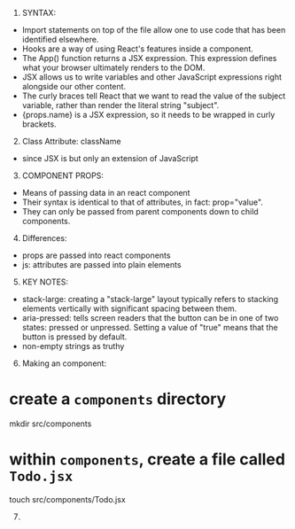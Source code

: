  1. SYNTAX: 
- Import statements on top of the file allow one to use code that has been identified elsewhere.
- Hooks are a way of using React's features inside a component.
- The App() function returns a JSX expression. This expression defines what your browser ultimately renders to the DOM.
- JSX allows us to write variables and other JavaScript expressions right alongside our other content. 
- The curly braces tell React that we want to read the value of the subject variable, rather than render the literal string "subject".
- {props.name} is a JSX expression, so it needs to be wrapped in curly brackets.

2. Class Attribute: className 
- since JSX is but only an extension of JavaScript

3. COMPONENT PROPS: 
- Means of passing data in an react component 
- Their syntax is identical to that of attributes, in fact: prop="value".
- They can only be passed from parent components down to child components.

4. Differences: 
- props are passed into react components
- js: attributes are passed into plain elements

5. KEY NOTES: 
* stack-large: creating a "stack-large" layout typically refers to stacking elements vertically with significant spacing between them. 
* aria-pressed: tells screen readers that the button can be in one of two states: pressed or unpressed. Setting a value of "true" means that the button is pressed by default. 
* non-empty strings as truthy

6. Making an <Todo/> component:
# create a `components` directory
mkdir src/components

# within `components`, create a file called `Todo.jsx`
touch src/components/Todo.jsx

7. 

